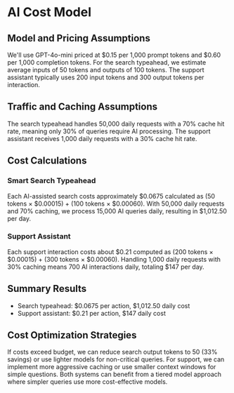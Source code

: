# AI Cost Model

## Model and Pricing Assumptions
We'll use GPT-4o-mini priced at $0.15 per 1,000 prompt tokens and $0.60 per 1,000 completion tokens. For the search typeahead, we estimate average inputs of 50 tokens and outputs of 100 tokens. The support assistant typically uses 200 input tokens and 300 output tokens per interaction.

## Traffic and Caching Assumptions
The search typeahead handles 50,000 daily requests with a 70% cache hit rate, meaning only 30% of queries require AI processing. The support assistant receives 1,000 daily requests with a 30% cache hit rate.

## Cost Calculations

### Smart Search Typeahead
Each AI-assisted search costs approximately $0.0675 calculated as (50 tokens × $0.00015) + (100 tokens × $0.00060). With 50,000 daily requests and 70% caching, we process 15,000 AI queries daily, resulting in $1,012.50 per day.

### Support Assistant
Each support interaction costs about $0.21 computed as (200 tokens × $0.00015) + (300 tokens × $0.00060). Handling 1,000 daily requests with 30% caching means 700 AI interactions daily, totaling $147 per day.

## Summary Results
- Search typeahead: $0.0675 per action, $1,012.50 daily cost
- Support assistant: $0.21 per action, $147 daily cost

## Cost Optimization Strategies
If costs exceed budget, we can reduce search output tokens to 50 (33% savings) or use lighter models for non-critical queries. For support, we can implement more aggressive caching or use smaller context windows for simple questions. Both systems can benefit from a tiered model approach where simpler queries use more cost-effective models.